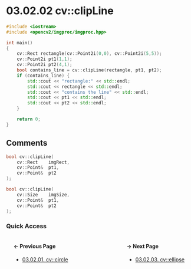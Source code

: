 # 03.02.02 cv::clipLine

```cxx
#include <iostream>
#include <opencv2/imgproc/imgproc.hpp>

int main()
{
    cv::Rect rectangle(cv::Point2i(0,0), cv::Point2i(5,5));
    cv::Point2i pt1(1,1);
    cv::Point2i pt2(4,1);
    bool contains_line = cv::clipLine(rectangle, pt1, pt2);
    if (contains_line) {
        std::cout << "rectangle:" << std::endl;
        std::cout << rectangle << std::endl;
        std::cout << "contains the line" << std::endl;
        std::cout << pt1 << std::endl;
        std::cout << pt2 << std::endl;
    }

    return 0;
}

```

## <span title="References: Learning OpenCV 3 - page 159">Comments</span>

```cxx
bool cv::clipLine(
    cv::Rect    imgRect,
    cv::Point&  pt1,
    cv::Point&  pt2
);

bool cv::clipLine(
    cv::Size    imgSize,
    cv::Point&  pt1,
    cv::Point&  pt2
);
```

### Quick Access

<div class="previous_page" style="float:left;margin-left:20px;margin-right:20px">

#### &#8592; Previous Page

* [03.02.01. cv::circle](./../../03.operations/02.drawing/01.circle.md)

</div>
<div class="next_page" style="float:right;margin-left:20px;margin-right:20px">

#### &#8594; Next Page

* [03.02.03. cv::ellipse](./../../03.operations/02.drawing/03.ellipse.md)

</div>
